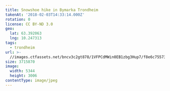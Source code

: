 ```yaml
---
title: Snowshoe hike in Bymarka Trondheim
takenAt: '2018-02-03T14:33:14.000Z'
rotation: 0
license: CC BY-ND 3.0
geo:
  lat: 63.392063
  lng: 10.247313
tags:
  - trondheim
url: >-
  //images.ctfassets.net/bncv3c2gt878/1VFPCdMWin0EB1zbg3Hup7/f8e6c7557320d6efcbbe5525bd377a4c/snowshoe-hike-in-bymarka-trondheim_39351688464_o
size: 3715870
image:
  width: 5344
  height: 3006
contentType: image/jpeg
---
```


